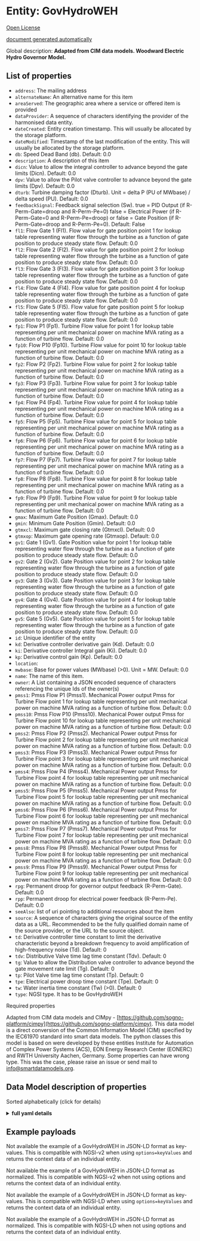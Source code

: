 Entity: GovHydroWEH  
===================  
[Open License](https://github.com/smart-data-models//dataModel.EnergyCIM/blob/master/GovHydroWEH/LICENSE.md)  
[document generated automatically](https://docs.google.com/presentation/d/e/2PACX-1vTs-Ng5dIAwkg91oTTUdt8ua7woBXhPnwavZ0FxgR8BsAI_Ek3C5q97Nd94HS8KhP-r_quD4H0fgyt3/pub?start=false&loop=false&delayms=3000#slide=id.gb715ace035_0_60)  
Global description: **Adapted from CIM data models. Woodward Electric Hydro Governor Model.**  

## List of properties  

- `address`: The mailing address  - `alternateName`: An alternative name for this item  - `areaServed`: The geographic area where a service or offered item is provided  - `dataProvider`: A sequence of characters identifying the provider of the harmonised data entity.  - `dateCreated`: Entity creation timestamp. This will usually be allocated by the storage platform.  - `dateModified`: Timestamp of the last modification of the entity. This will usually be allocated by the storage platform.  - `db`: Speed Dead Band (db). Default: 0.0  - `description`: A description of this item  - `dicn`: Value to allow the integral controller to advance beyond the gate limits (Dicn). Default: 0.0  - `dpv`: Value to allow the Pilot valve controller to advance beyond the gate limits (Dpv). Default: 0.0  - `dturb`: Turbine damping factor (Dturb).  Unit = delta P (PU of MWbase) / delta speed (PU). Default: 0.0  - `feedbackSignal`: Feedback signal selection (Sw). true = PID Output (if R-Perm-Gate=droop and R-Perm-Pe=0) false = Electrical Power (if R-Perm-Gate=0 and R-Perm-Pe=droop) or false = Gate Position (if R-Perm-Gate=droop and R-Perm-Pe=0). Default: False  - `fl1`: Flow Gate 1 (Fl1).  Flow value for gate position point 1 for lookup table representing water flow through the turbine as a function of gate position to produce steady state flow. Default: 0.0  - `fl2`: Flow Gate 2 (Fl2).  Flow value for gate position point 2 for lookup table representing water flow through the turbine as a function of gate position to produce steady state flow. Default: 0.0  - `fl3`: Flow Gate 3 (Fl3).  Flow value for gate position point 3 for lookup table representing water flow through the turbine as a function of gate position to produce steady state flow. Default: 0.0  - `fl4`: Flow Gate 4 (Fl4).  Flow value for gate position point 4 for lookup table representing water flow through the turbine as a function of gate position to produce steady state flow. Default: 0.0  - `fl5`: Flow Gate 5 (Fl5).  Flow value for gate position point 5 for lookup table representing water flow through the turbine as a function of gate position to produce steady state flow. Default: 0.0  - `fp1`: Flow P1 (Fp1).  Turbine Flow value for point 1 for lookup table representing per unit mechanical power on machine MVA rating as a function of turbine flow. Default: 0.0  - `fp10`: Flow P10 (Fp10).  Turbine Flow value for point 10 for lookup table representing per unit mechanical power on machine MVA rating as a function of turbine flow. Default: 0.0  - `fp2`: Flow P2 (Fp2).  Turbine Flow value for point 2 for lookup table representing per unit mechanical power on machine MVA rating as a function of turbine flow. Default: 0.0  - `fp3`: Flow P3 (Fp3).  Turbine Flow value for point 3 for lookup table representing per unit mechanical power on machine MVA rating as a function of turbine flow. Default: 0.0  - `fp4`: Flow P4 (Fp4).  Turbine Flow value for point 4 for lookup table representing per unit mechanical power on machine MVA rating as a function of turbine flow. Default: 0.0  - `fp5`: Flow P5 (Fp5).  Turbine Flow value for point 5 for lookup table representing per unit mechanical power on machine MVA rating as a function of turbine flow. Default: 0.0  - `fp6`: Flow P6 (Fp6).  Turbine Flow value for point 6 for lookup table representing per unit mechanical power on machine MVA rating as a function of turbine flow. Default: 0.0  - `fp7`: Flow P7 (Fp7).  Turbine Flow value for point 7 for lookup table representing per unit mechanical power on machine MVA rating as a function of turbine flow. Default: 0.0  - `fp8`: Flow P8 (Fp8).  Turbine Flow value for point 8 for lookup table representing per unit mechanical power on machine MVA rating as a function of turbine flow. Default: 0.0  - `fp9`: Flow P9 (Fp9).  Turbine Flow value for point 9 for lookup table representing per unit mechanical power on machine MVA rating as a function of turbine flow. Default: 0.0  - `gmax`: Maximum Gate Position (Gmax). Default: 0.0  - `gmin`: Minimum Gate Position (Gmin). Default: 0.0  - `gtmxcl`: Maximum gate closing rate (Gtmxcl). Default: 0.0  - `gtmxop`: Maximum gate opening rate (Gtmxop). Default: 0.0  - `gv1`: Gate 1 (Gv1).  Gate Position value for point 1 for lookup table representing water flow through the turbine as a function of gate position to produce steady state flow. Default: 0.0  - `gv2`: Gate 2 (Gv2).  Gate Position value for point 2 for lookup table representing water flow through the turbine as a function of gate position to produce steady state flow. Default: 0.0  - `gv3`: Gate 3 (Gv3).  Gate Position value for point 3 for lookup table representing water flow through the turbine as a function of gate position to produce steady state flow. Default: 0.0  - `gv4`: Gate 4 (Gv4).  Gate Position value for point 4 for lookup table representing water flow through the turbine as a function of gate position to produce steady state flow. Default: 0.0  - `gv5`: Gate 5 (Gv5).  Gate Position value for point 5 for lookup table representing water flow through the turbine as a function of gate position to produce steady state flow. Default: 0.0  - `id`: Unique identifier of the entity  - `kd`: Derivative controller derivative gain (Kd). Default: 0.0  - `ki`: Derivative controller Integral gain (Ki). Default: 0.0  - `kp`: Derivative control gain (Kp). Default: 0.0  - `location`:   - `mwbase`: Base for power values (MWbase) (>0).  Unit = MW. Default: 0.0  - `name`: The name of this item.  - `owner`: A List containing a JSON encoded sequence of characters referencing the unique Ids of the owner(s)  - `pmss1`: Pmss Flow P1 (Pmss1).  Mechanical Power output Pmss for Turbine Flow point 1 for lookup table representing per unit mechanical power on machine MVA rating as a function of turbine flow. Default: 0.0  - `pmss10`: Pmss Flow P10 (Pmss10).  Mechanical Power output Pmss for Turbine Flow point 10 for lookup table representing per unit mechanical power on machine MVA rating as a function of turbine flow. Default: 0.0  - `pmss2`: Pmss Flow P2 (Pmss2).  Mechanical Power output Pmss for Turbine Flow point 2 for lookup table representing per unit mechanical power on machine MVA rating as a function of turbine flow. Default: 0.0  - `pmss3`: Pmss Flow P3 (Pmss3).  Mechanical Power output Pmss for Turbine Flow point 3 for lookup table representing per unit mechanical power on machine MVA rating as a function of turbine flow. Default: 0.0  - `pmss4`: Pmss Flow P4 (Pmss4).  Mechanical Power output Pmss for Turbine Flow point 4 for lookup table representing per unit mechanical power on machine MVA rating as a function of turbine flow. Default: 0.0  - `pmss5`: Pmss Flow P5 (Pmss5).  Mechanical Power output Pmss for Turbine Flow point 5 for lookup table representing per unit mechanical power on machine MVA rating as a function of turbine flow. Default: 0.0  - `pmss6`: Pmss Flow P6 (Pmss6).  Mechanical Power output Pmss for Turbine Flow point 6 for lookup table representing per unit mechanical power on machine MVA rating as a function of turbine flow. Default: 0.0  - `pmss7`: Pmss Flow P7 (Pmss7).  Mechanical Power output Pmss for Turbine Flow point 7 for lookup table representing per unit mechanical power on machine MVA rating as a function of turbine flow. Default: 0.0  - `pmss8`: Pmss Flow P8 (Pmss8).  Mechanical Power output Pmss for Turbine Flow point 8 for lookup table representing per unit mechanical power on machine MVA rating as a function of turbine flow. Default: 0.0  - `pmss9`: Pmss Flow P9 (Pmss9).  Mechanical Power output Pmss for Turbine Flow point 9 for lookup table representing per unit mechanical power on machine MVA rating as a function of turbine flow. Default: 0.0  - `rpg`: Permanent droop for governor output feedback (R-Perm-Gate). Default: 0.0  - `rpp`: Permanent droop for electrical power feedback (R-Perm-Pe). Default: 0.0  - `seeAlso`: list of uri pointing to additional resources about the item  - `source`: A sequence of characters giving the original source of the entity data as a URL. Recommended to be the fully qualified domain name of the source provider, or the URL to the source object.  - `td`: Derivative controller time constant to limit the derivative characteristic beyond a breakdown frequency to avoid amplification of high-frequency noise (Td). Default: 0  - `tdv`: Distributive Valve time lag time constant (Tdv). Default: 0  - `tg`: Value to allow the Distribution valve controller to advance beyond the gate movement rate limit (Tg). Default: 0  - `tp`: Pilot Valve time lag time constant (Tp). Default: 0  - `tpe`: Electrical power droop time constant (Tpe). Default: 0  - `tw`: Water inertia time constant (Tw) (>0). Default: 0  - `type`: NGSI type. It has to be GovHydroWEH    
Required properties  
Adapted from CIM data models and CIMpy - [https://github.com/sogno-platform/cimpy](https://github.com/sogno-platform/cimpy). This data model is a direct conversion of the Common Information Model (CIM) specified by the IEC61970 standard into smart data models. The python classes this model is based on were developed by these entities Institute for Automation of Complex Power Systems (ACS), EON Energy Research Center (EONERC) and RWTH University Aachen, Germany. Some properties can have wrong type. This was the case, please raise an issue or send mail to info@smartdatamodels.org.  
## Data Model description of properties  
Sorted alphabetically (click for details)  
<details><summary><strong>full yaml details</strong></summary>    
```yaml  
GovHydroWEH:    
  description: 'Adapted from CIM data models. Woodward Electric Hydro Governor Model.'    
  properties:    
    address:    
      description: 'The mailing address'    
      properties:    
        addressCountry:    
          description: 'Property. The country. For example, Spain. Model:''https://schema.org/addressCountry'''    
          type: string    
        addressLocality:    
          description: 'Property. The locality in which the street address is, and which is in the region. Model:''https://schema.org/addressLocality'''    
          type: string    
        addressRegion:    
          description: 'Property. The region in which the locality is, and which is in the country. Model:''https://schema.org/addressRegion'''    
          type: string    
        postOfficeBoxNumber:    
          description: 'Property. The post office box number for PO box addresses. For example, 03578. Model:''https://schema.org/postOfficeBoxNumber'''    
          type: string    
        postalCode:    
          description: 'Property. The postal code. For example, 24004. Model:''https://schema.org/https://schema.org/postalCode'''    
          type: string    
        streetAddress:    
          description: 'Property. The street address. Model:''https://schema.org/streetAddress'''    
          type: string    
      type: Property    
      x-ngsi:    
        model: https://schema.org/address    
    alternateName:    
      description: 'An alternative name for this item'    
      type: Property    
    areaServed:    
      description: 'The geographic area where a service or offered item is provided'    
      type: Property    
      x-ngsi:    
        model: https://schema.org/Text    
    dataProvider:    
      description: 'A sequence of characters identifying the provider of the harmonised data entity.'    
      type: Property    
    dateCreated:    
      description: 'Entity creation timestamp. This will usually be allocated by the storage platform.'    
      format: date-time    
      type: Property    
    dateModified:    
      description: 'Timestamp of the last modification of the entity. This will usually be allocated by the storage platform.'    
      format: date-time    
      type: Property    
    db:    
      description: 'Speed Dead Band (db). Default: 0.0'    
      type: number    
      x-ngsi:    
        model: https://schema.org/Number    
    description:    
      description: 'A description of this item'    
      type: Property    
    dicn:    
      description: 'Value to allow the integral controller to advance beyond the gate limits (Dicn). Default: 0.0'    
      type: number    
      x-ngsi:    
        model: https://schema.org/Number    
    dpv:    
      description: 'Value to allow the Pilot valve controller to advance beyond the gate limits (Dpv). Default: 0.0'    
      type: number    
      x-ngsi:    
        model: https://schema.org/Number    
    dturb:    
      description: 'Turbine damping factor (Dturb).  Unit = delta P (PU of MWbase) / delta speed (PU). Default: 0.0'    
      type: number    
      x-ngsi:    
        model: https://schema.org/Number    
    feedbackSignal:    
      description: 'Feedback signal selection (Sw). true = PID Output (if R-Perm-Gate=droop and R-Perm-Pe=0) false = Electrical Power (if R-Perm-Gate=0 and R-Perm-Pe=droop) or false = Gate Position (if R-Perm-Gate=droop and R-Perm-Pe=0). Default: False'    
      type: number    
      x-ngsi:    
        model: https://schema.org/Number    
    fl1:    
      description: 'Flow Gate 1 (Fl1).  Flow value for gate position point 1 for lookup table representing water flow through the turbine as a function of gate position to produce steady state flow. Default: 0.0'    
      type: number    
      x-ngsi:    
        model: https://schema.org/Number    
    fl2:    
      description: 'Flow Gate 2 (Fl2).  Flow value for gate position point 2 for lookup table representing water flow through the turbine as a function of gate position to produce steady state flow. Default: 0.0'    
      type: number    
      x-ngsi:    
        model: https://schema.org/Number    
    fl3:    
      description: 'Flow Gate 3 (Fl3).  Flow value for gate position point 3 for lookup table representing water flow through the turbine as a function of gate position to produce steady state flow. Default: 0.0'    
      type: number    
      x-ngsi:    
        model: https://schema.org/Number    
    fl4:    
      description: 'Flow Gate 4 (Fl4).  Flow value for gate position point 4 for lookup table representing water flow through the turbine as a function of gate position to produce steady state flow. Default: 0.0'    
      type: number    
      x-ngsi:    
        model: https://schema.org/Number    
    fl5:    
      description: 'Flow Gate 5 (Fl5).  Flow value for gate position point 5 for lookup table representing water flow through the turbine as a function of gate position to produce steady state flow. Default: 0.0'    
      type: number    
      x-ngsi:    
        model: https://schema.org/Number    
    fp1:    
      description: 'Flow P1 (Fp1).  Turbine Flow value for point 1 for lookup table representing per unit mechanical power on machine MVA rating as a function of turbine flow. Default: 0.0'    
      type: number    
      x-ngsi:    
        model: https://schema.org/Number    
    fp10:    
      description: 'Flow P10 (Fp10).  Turbine Flow value for point 10 for lookup table representing per unit mechanical power on machine MVA rating as a function of turbine flow. Default: 0.0'    
      type: number    
      x-ngsi:    
        model: https://schema.org/Number    
    fp2:    
      description: 'Flow P2 (Fp2).  Turbine Flow value for point 2 for lookup table representing per unit mechanical power on machine MVA rating as a function of turbine flow. Default: 0.0'    
      type: number    
      x-ngsi:    
        model: https://schema.org/Number    
    fp3:    
      description: 'Flow P3 (Fp3).  Turbine Flow value for point 3 for lookup table representing per unit mechanical power on machine MVA rating as a function of turbine flow. Default: 0.0'    
      type: number    
      x-ngsi:    
        model: https://schema.org/Number    
    fp4:    
      description: 'Flow P4 (Fp4).  Turbine Flow value for point 4 for lookup table representing per unit mechanical power on machine MVA rating as a function of turbine flow. Default: 0.0'    
      type: number    
      x-ngsi:    
        model: https://schema.org/Number    
    fp5:    
      description: 'Flow P5 (Fp5).  Turbine Flow value for point 5 for lookup table representing per unit mechanical power on machine MVA rating as a function of turbine flow. Default: 0.0'    
      type: number    
      x-ngsi:    
        model: https://schema.org/Number    
    fp6:    
      description: 'Flow P6 (Fp6).  Turbine Flow value for point 6 for lookup table representing per unit mechanical power on machine MVA rating as a function of turbine flow. Default: 0.0'    
      type: number    
      x-ngsi:    
        model: https://schema.org/Number    
    fp7:    
      description: 'Flow P7 (Fp7).  Turbine Flow value for point 7 for lookup table representing per unit mechanical power on machine MVA rating as a function of turbine flow. Default: 0.0'    
      type: number    
      x-ngsi:    
        model: https://schema.org/Number    
    fp8:    
      description: 'Flow P8 (Fp8).  Turbine Flow value for point 8 for lookup table representing per unit mechanical power on machine MVA rating as a function of turbine flow. Default: 0.0'    
      type: number    
      x-ngsi:    
        model: https://schema.org/Number    
    fp9:    
      description: 'Flow P9 (Fp9).  Turbine Flow value for point 9 for lookup table representing per unit mechanical power on machine MVA rating as a function of turbine flow. Default: 0.0'    
      type: number    
      x-ngsi:    
        model: https://schema.org/Number    
    gmax:    
      description: 'Maximum Gate Position (Gmax). Default: 0.0'    
      type: number    
      x-ngsi:    
        model: https://schema.org/Number    
    gmin:    
      description: 'Minimum Gate Position (Gmin). Default: 0.0'    
      type: number    
      x-ngsi:    
        model: https://schema.org/Number    
    gtmxcl:    
      description: 'Maximum gate closing rate (Gtmxcl). Default: 0.0'    
      type: number    
      x-ngsi:    
        model: https://schema.org/Number    
    gtmxop:    
      description: 'Maximum gate opening rate (Gtmxop). Default: 0.0'    
      type: number    
      x-ngsi:    
        model: https://schema.org/Number    
    gv1:    
      description: 'Gate 1 (Gv1).  Gate Position value for point 1 for lookup table representing water flow through the turbine as a function of gate position to produce steady state flow. Default: 0.0'    
      type: number    
      x-ngsi:    
        model: https://schema.org/Number    
    gv2:    
      description: 'Gate 2 (Gv2).  Gate Position value for point 2 for lookup table representing water flow through the turbine as a function of gate position to produce steady state flow. Default: 0.0'    
      type: number    
      x-ngsi:    
        model: https://schema.org/Number    
    gv3:    
      description: 'Gate 3 (Gv3).  Gate Position value for point 3 for lookup table representing water flow through the turbine as a function of gate position to produce steady state flow. Default: 0.0'    
      type: number    
      x-ngsi:    
        model: https://schema.org/Number    
    gv4:    
      description: 'Gate 4 (Gv4).  Gate Position value for point 4 for lookup table representing water flow through the turbine as a function of gate position to produce steady state flow. Default: 0.0'    
      type: number    
      x-ngsi:    
        model: https://schema.org/Number    
    gv5:    
      description: 'Gate 5 (Gv5).  Gate Position value for point 5 for lookup table representing water flow through the turbine as a function of gate position to produce steady state flow. Default: 0.0'    
      type: number    
      x-ngsi:    
        model: https://schema.org/Number    
    id:    
      anyOf: &govhydroweh_-_properties_-_owner_-_items_-_anyof    
        - description: 'Property. Identifier format of any NGSI entity'    
          maxLength: 256    
          minLength: 1    
          pattern: ^[\w\-\.\{\}\$\+\*\[\]`|~^@!,:\\]+$    
          type: string    
        - description: 'Property. Identifier format of any NGSI entity'    
          format: uri    
          type: string    
      description: 'Unique identifier of the entity'    
      type: Property    
    kd:    
      description: 'Derivative controller derivative gain (Kd). Default: 0.0'    
      type: number    
      x-ngsi:    
        model: https://schema.org/Number    
    ki:    
      description: 'Derivative controller Integral gain (Ki). Default: 0.0'    
      type: number    
      x-ngsi:    
        model: https://schema.org/Number    
    kp:    
      description: 'Derivative control gain (Kp). Default: 0.0'    
      type: number    
      x-ngsi:    
        model: https://schema.org/Number    
    location:    
      $id: https://geojson.org/schema/Geometry.json    
      $schema: "http://json-schema.org/draft-07/schema#"    
      oneOf:    
        - properties:    
            bbox:    
              items:    
                type: number    
              minItems: 4    
              type: array    
            coordinates:    
              items:    
                type: number    
              minItems: 2    
              type: array    
            type:    
              enum:    
                - Point    
              type: string    
          required:    
            - type    
            - coordinates    
          title: 'GeoJSON Point'    
          type: object    
        - properties:    
            bbox:    
              items:    
                type: number    
              minItems: 4    
              type: array    
            coordinates:    
              items:    
                items:    
                  type: number    
                minItems: 2    
                type: array    
              minItems: 2    
              type: array    
            type:    
              enum:    
                - LineString    
              type: string    
          required:    
            - type    
            - coordinates    
          title: 'GeoJSON LineString'    
          type: object    
        - properties:    
            bbox:    
              items:    
                type: number    
              minItems: 4    
              type: array    
            coordinates:    
              items:    
                items:    
                  items:    
                    type: number    
                  minItems: 2    
                  type: array    
                minItems: 4    
                type: array    
              type: array    
            type:    
              enum:    
                - Polygon    
              type: string    
          required:    
            - type    
            - coordinates    
          title: 'GeoJSON Polygon'    
          type: object    
        - properties:    
            bbox:    
              items:    
                type: number    
              minItems: 4    
              type: array    
            coordinates:    
              items:    
                items:    
                  type: number    
                minItems: 2    
                type: array    
              type: array    
            type:    
              enum:    
                - MultiPoint    
              type: string    
          required:    
            - type    
            - coordinates    
          title: 'GeoJSON MultiPoint'    
          type: object    
        - properties:    
            bbox:    
              items:    
                type: number    
              minItems: 4    
              type: array    
            coordinates:    
              items:    
                items:    
                  items:    
                    type: number    
                  minItems: 2    
                  type: array    
                minItems: 2    
                type: array    
              type: array    
            type:    
              enum:    
                - MultiLineString    
              type: string    
          required:    
            - type    
            - coordinates    
          title: 'GeoJSON MultiLineString'    
          type: object    
        - properties:    
            bbox:    
              items:    
                type: number    
              minItems: 4    
              type: array    
            coordinates:    
              items:    
                items:    
                  items:    
                    items:    
                      type: number    
                    minItems: 2    
                    type: array    
                  minItems: 4    
                  type: array    
                type: array    
              type: array    
            type:    
              enum:    
                - MultiPolygon    
              type: string    
          required:    
            - type    
            - coordinates    
          title: 'GeoJSON MultiPolygon'    
          type: object    
      title: 'GeoJSON Geometry'    
    mwbase:    
      description: 'Base for power values (MWbase) (>0).  Unit = MW. Default: 0.0'    
      type: number    
      x-ngsi:    
        model: https://schema.org/Number    
    name:    
      description: 'The name of this item.'    
      type: Property    
    owner:    
      description: 'A List containing a JSON encoded sequence of characters referencing the unique Ids of the owner(s)'    
      items:    
        anyOf: *govhydroweh_-_properties_-_owner_-_items_-_anyof    
        description: 'Property. Unique identifier of the entity'    
      type: Property    
    pmss1:    
      description: 'Pmss Flow P1 (Pmss1).  Mechanical Power output Pmss for Turbine Flow point 1 for lookup table representing per unit mechanical power on machine MVA rating as a function of turbine flow. Default: 0.0'    
      type: number    
      x-ngsi:    
        model: https://schema.org/Number    
    pmss10:    
      description: 'Pmss Flow P10 (Pmss10).  Mechanical Power output Pmss for Turbine Flow point 10 for lookup table representing per unit mechanical power on machine MVA rating as a function of turbine flow. Default: 0.0'    
      type: number    
      x-ngsi:    
        model: https://schema.org/Number    
    pmss2:    
      description: 'Pmss Flow P2 (Pmss2).  Mechanical Power output Pmss for Turbine Flow point 2 for lookup table representing per unit mechanical power on machine MVA rating as a function of turbine flow. Default: 0.0'    
      type: number    
      x-ngsi:    
        model: https://schema.org/Number    
    pmss3:    
      description: 'Pmss Flow P3 (Pmss3).  Mechanical Power output Pmss for Turbine Flow point 3 for lookup table representing per unit mechanical power on machine MVA rating as a function of turbine flow. Default: 0.0'    
      type: number    
      x-ngsi:    
        model: https://schema.org/Number    
    pmss4:    
      description: 'Pmss Flow P4 (Pmss4).  Mechanical Power output Pmss for Turbine Flow point 4 for lookup table representing per unit mechanical power on machine MVA rating as a function of turbine flow. Default: 0.0'    
      type: number    
      x-ngsi:    
        model: https://schema.org/Number    
    pmss5:    
      description: 'Pmss Flow P5 (Pmss5).  Mechanical Power output Pmss for Turbine Flow point 5 for lookup table representing per unit mechanical power on machine MVA rating as a function of turbine flow. Default: 0.0'    
      type: number    
      x-ngsi:    
        model: https://schema.org/Number    
    pmss6:    
      description: 'Pmss Flow P6 (Pmss6).  Mechanical Power output Pmss for Turbine Flow point 6 for lookup table representing per unit mechanical power on machine MVA rating as a function of turbine flow. Default: 0.0'    
      type: number    
      x-ngsi:    
        model: https://schema.org/Number    
    pmss7:    
      description: 'Pmss Flow P7 (Pmss7).  Mechanical Power output Pmss for Turbine Flow point 7 for lookup table representing per unit mechanical power on machine MVA rating as a function of turbine flow. Default: 0.0'    
      type: number    
      x-ngsi:    
        model: https://schema.org/Number    
    pmss8:    
      description: 'Pmss Flow P8 (Pmss8).  Mechanical Power output Pmss for Turbine Flow point 8 for lookup table representing per unit mechanical power on machine MVA rating as a function of turbine flow. Default: 0.0'    
      type: number    
      x-ngsi:    
        model: https://schema.org/Number    
    pmss9:    
      description: 'Pmss Flow P9 (Pmss9).  Mechanical Power output Pmss for Turbine Flow point 9 for lookup table representing per unit mechanical power on machine MVA rating as a function of turbine flow. Default: 0.0'    
      type: number    
      x-ngsi:    
        model: https://schema.org/Number    
    rpg:    
      description: 'Permanent droop for governor output feedback (R-Perm-Gate). Default: 0.0'    
      type: number    
      x-ngsi:    
        model: https://schema.org/Number    
    rpp:    
      description: 'Permanent droop for electrical power feedback (R-Perm-Pe). Default: 0.0'    
      type: number    
      x-ngsi:    
        model: https://schema.org/Number    
    seeAlso:    
      description: 'list of uri pointing to additional resources about the item'    
      oneOf:    
        - items:    
            format: uri    
            type: string    
          minItems: 1    
          type: array    
        - format: uri    
          type: string    
      type: Property    
    source:    
      description: 'A sequence of characters giving the original source of the entity data as a URL. Recommended to be the fully qualified domain name of the source provider, or the URL to the source object.'    
      type: Property    
    td:    
      description: 'Derivative controller time constant to limit the derivative characteristic beyond a breakdown frequency to avoid amplification of high-frequency noise (Td). Default: 0'    
      type: number    
      x-ngsi:    
        model: https://schema.org/Number    
    tdv:    
      description: 'Distributive Valve time lag time constant (Tdv). Default: 0'    
      type: number    
      x-ngsi:    
        model: https://schema.org/Number    
    tg:    
      description: 'Value to allow the Distribution valve controller to advance beyond the gate movement rate limit (Tg). Default: 0'    
      type: number    
      x-ngsi:    
        model: https://schema.org/Number    
    tp:    
      description: 'Pilot Valve time lag time constant (Tp). Default: 0'    
      type: number    
      x-ngsi:    
        model: https://schema.org/Number    
    tpe:    
      description: 'Electrical power droop time constant (Tpe). Default: 0'    
      type: number    
      x-ngsi:    
        model: https://schema.org/Number    
    tw:    
      description: 'Water inertia time constant (Tw) (>0). Default: 0'    
      type: number    
      x-ngsi:    
        model: https://schema.org/Number    
    type:    
      description: 'NGSI type. It has to be GovHydroWEH'    
      enum:    
        - GovHydroWEH    
      type: Property    
  required: []    
  type: object    
```  
</details>    
## Example payloads    
Not available the example of a GovHydroWEH in JSON-LD format as key-values. This is compatible with NGSI-v2 when  using `options=keyValues` and returns the context data of an individual entity.  
Not available the example of a GovHydroWEH in JSON-LD format as normalized. This is compatible with NGSI-v2 when not using options and returns the context data of an individual entity.  
Not available the example of a GovHydroWEH in JSON-LD format as key-values. This is compatible with NGSI-LD when  using `options=keyValues` and returns the context data of an individual entity.  
Not available the example of a GovHydroWEH in JSON-LD format as normalized. This is compatible with NGSI-LD when not using options and returns the context data of an individual entity.  
